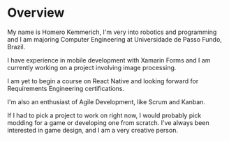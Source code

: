 
# Overview

My name is Homero Kemmerich, I'm very into robotics and programming and I am majoring Computer Engineering at Universidade de Passo Fundo, Brazil.

I have experience in mobile development with Xamarin Forms and I am currently working on a project involving image processing.

I am yet to begin a course on React Native and looking forward for Requirements Engineering certifications.

I'm also an enthusiast of Agile Development, like Scrum and Kanban.

If I had to pick a project to work on right now, I would probably pick modding for a game or developing one from scratch. I've always been interested in game design, and I am a very creative person.

